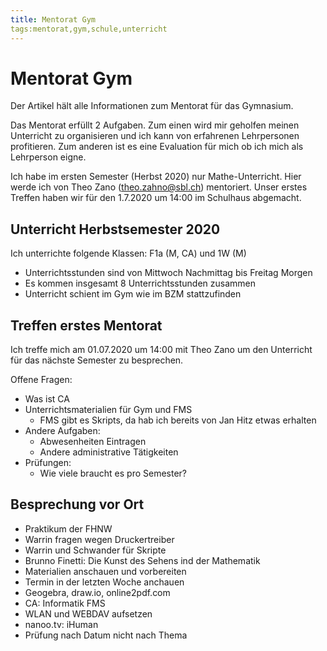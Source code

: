 ```yaml
---
title: Mentorat Gym
tags:mentorat,gym,schule,unterricht
---
```


# Mentorat Gym

Der Artikel hält alle Informationen zum Mentorat für das Gymnasium.

Das Mentorat erfüllt 2 Aufgaben. Zum einen wird mir geholfen meinen Unterricht
zu organisieren und ich kann von erfahrenen Lehrpersonen profitieren. Zum
anderen ist es eine Evaluation für mich ob ich mich als Lehrperson eigne.

Ich habe im ersten Semester (Herbst 2020) nur Mathe-Unterricht. Hier werde ich
von Theo Zano (theo.zahno@sbl.ch) mentoriert. Unser erstes Treffen haben wir
für den 1.7.2020 um 14:00 im Schulhaus abgemacht.


## Unterricht Herbstsemester 2020

Ich unterrichte folgende Klassen: F1a (M, CA) und 1W (M)

 - Unterrichtsstunden sind von Mittwoch Nachmittag bis Freitag Morgen
 - Es kommen insgesamt 8 Unterrichtsstunden zusammen
 - Unterricht schient im Gym wie im BZM stattzufinden


## Treffen erstes Mentorat

Ich treffe mich am 01.07.2020 um 14:00 mit Theo Zano um den Unterricht für das
nächste Semester zu besprechen.

Offene Fragen:
 - Was ist CA
 - Unterrichtsmaterialien für Gym und FMS
   - FMS gibt es Skripts, da hab ich bereits von Jan Hitz etwas erhalten
 - Andere Aufgaben:
   - Abwesenheiten Eintragen
   - Andere administrative Tätigkeiten
 - Prüfungen:
   - Wie viele braucht es pro Semester?


## Besprechung vor Ort

- Praktikum der FHNW
- Warrin fragen wegen Druckertreiber
- Warrin und Schwander für Skripte
- Brunno Finetti: Die Kunst des Sehens ind der Mathematik
- Materialien anschauen und vorbereiten
- Termin in der letzten Woche anchauen
- Geogebra, draw.io, online2pdf.com
- CA: Informatik FMS
- WLAN und WEBDAV aufsetzen
- nanoo.tv: iHuman
- Prüfung nach Datum nicht nach Thema

